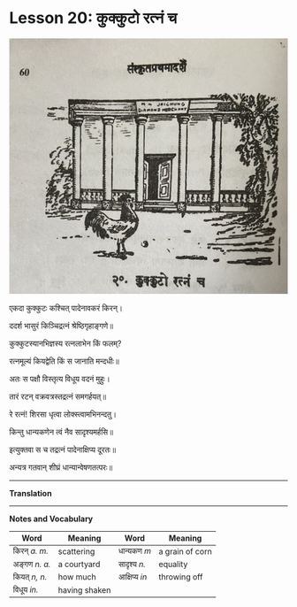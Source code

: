 # Lesson 20: कुक्कुटो रत्नं च

![picture of mortar and drum](./images/r1l20.jpg)

एकदा कुक्कुटः कश्चित् पादेनावकरं किरन्।

ददर्श भासुरं किञ्चिद्रत्नं श्रेष्ठिगृहाङ्गणे॥

कुक्कुटस्यानभिज्ञस्य रत्नलाभेन किं फलम्?

रत्नमूल्यं कियद्वेति किं स जानाति मन्दधीः॥ 

अतः स पक्षौ विस्तृत्य विधूय वदनं मुहुः।

तारं रटन् वक्रवत्रस्तद्रत्नं समगर्हयत्॥

रे रत्नं! शिरसा धृत्वा लोक्स्त्वामभिनन्दतु।

किन्तु धान्यकणेन त्वं नैव सादृश्यमर्हसि॥

इत्युक्तवा स च तद्रत्नं पादेनाक्षिप्य दूरतः॥

अन्यत्र गतवान् शीघ्रं धान्यान्वेषणतत्परः॥

---

**Translation**

---

**Notes and Vocabulary**

| Word | Meaning | Word | Meaning |
| --- | --- | --- | --- |
| किरन् *a. m.* | scattering | धान्यकण *m* | a grain of corn |
| अङ्गण *n. a.* | a courtyard | सादृश्य *n.* | equality |
| कियत् *n, n.* | how much | आक्षिप्य *in* | throwing off |
| विधूय *in.* | having shaken | | |